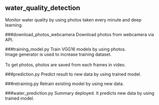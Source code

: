 ## water_quality_detection
Monitor water quality by using photos taken every minute and deep learning. 

###download_photos_webcamera
Download photos from webcamera via API. <br>

###training_model.py
Train VGG16 models by using photos. <br>
Image generator is used to increase training dataset. <br>
<br>
To get photos, photos are saved from each frames in video.

###prediction.py
Predict result to new data by using trained model.

###retraining.py
Retrain existing model by using new data.

###water_prediction.py
Summary deployed. It predicts new data by using trained model.
